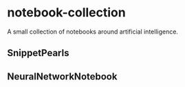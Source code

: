 # notebook-collection

A small collection of notebooks around artificial intelligence.

## SnippetPearls

## NeuralNetworkNotebook
